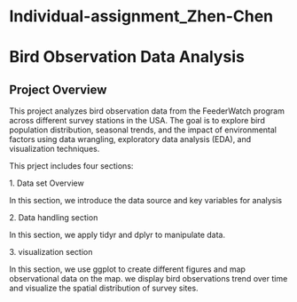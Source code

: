 # Individual-assignment_Zhen-Chen

# Bird Observation Data Analysis

## Project Overview

This project analyzes bird observation data from the FeederWatch program across different survey stations in the USA. The goal is to explore bird population distribution, seasonal trends, and the impact of environmental factors using data wrangling, exploratory data analysis (EDA), and visualization techniques.

This prject includes four sections:

1\. Data set Overview

In this section, we introduce the data source and key variables for analysis

2\. Data handling section

In this section, we apply tidyr and dplyr to manipulate data.

3\. visualization section

In this section, we use ggplot to create different figures and map observational data on the map. we display bird observations trend over time and visualize the spatial distribution of survey sites.
